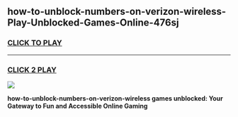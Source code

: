 
## how-to-unblock-numbers-on-verizon-wireless-Play-Unblocked-Games-Online-476sj
<h3>
<a href="https://premium76.site?title=how-to-unblock-numbers-on-verizon-wireless&ref=25A">CLICK TO PLAY</a></h3>
<hr>

<h3>
<a href="https://premium76.site?title=how-to-unblock-numbers-on-verizon-wireless&ref=25A">CLICK 2 PLAY</a>
  
</h3>

<a href="https://premium76.site?title=how-to-unblock-numbers-on-verizon-wireless&ref=25A"><img src="https://clearcache.store/games.png"></a>


**how-to-unblock-numbers-on-verizon-wireless games unblocked: Your Gateway to Fun and Accessible Online Gaming**

